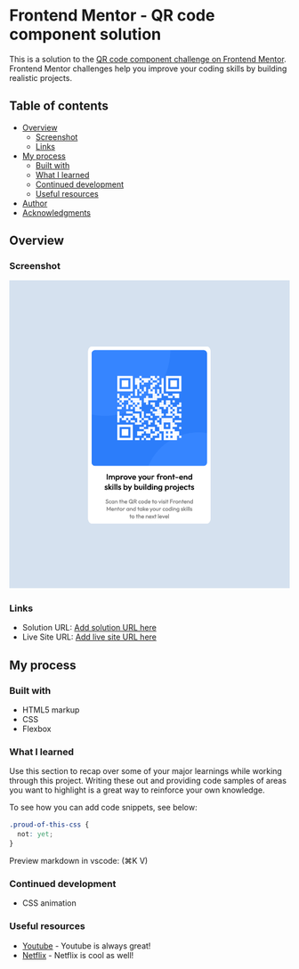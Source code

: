 # Frontend Mentor - QR code component solution

This is a solution to the [QR code component challenge on Frontend Mentor](https://www.frontendmentor.io/challenges/qr-code-component-iux_sIO_H). Frontend Mentor challenges help you improve your coding skills by building realistic projects. 

## Table of contents

- [Overview](#overview)
  - [Screenshot](#screenshot)
  - [Links](#links)
- [My process](#my-process)
  - [Built with](#built-with)
  - [What I learned](#what-i-learned)
  - [Continued development](#continued-development)
  - [Useful resources](#useful-resources)
- [Author](#author)
- [Acknowledgments](#acknowledgments)

## Overview

### Screenshot

![](./screenshot.png)


### Links

- Solution URL: [Add solution URL here](https://github.com/ngmaibulat/fm-qrcode)
- Live Site URL: [Add live site URL here](https://fm-qrcode.netlify.app)

## My process

### Built with

- HTML5 markup
- CSS
- Flexbox


### What I learned

Use this section to recap over some of your major learnings while working through this project. Writing these out and providing code samples of areas you want to highlight is a great way to reinforce your own knowledge.

To see how you can add code snippets, see below:


```css
.proud-of-this-css {
  not: yet;
}
```

Preview markdown in vscode: (⌘K V)



### Continued development

- CSS animation

### Useful resources

- [Youtube](https://youtube.com) - Youtube is always great!
- [Netflix](https://netflix.com) - Netflix is cool as well!

